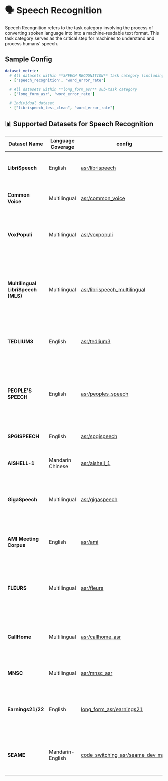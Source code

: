 # 🗣️ Speech Recognition
Speech Recognition refers to the task category involving the process of converting spoken language into into a machine-readable text format. This task category serves as the critical step for machines to understand and process humans' speech.

## Sample Config
```yaml
dataset_metric:
  # All datasets within **SPEECH RECOGNITION** task category (including: asr + code_switching_asr + long_form_asr)
  - ['speech_recognition', 'word_error_rate']
  
  # All datasets within **long_form_asr** sub-task category
  - ['long_form_asr', 'word_error_rate']

  # Individual dataset
  - ["librispeech_test_clean", "word_error_rate"]
```

## 📊 Supported Datasets for Speech Recognition

| Dataset Name                   | Language Coverage       | config | Description                                                                                       | License              |
|-------------------------------|------------------|----- | ---------------------------------------------------------------------------------------------------|----------------------|
| **LibriSpeech**               | English          | [asr/librispeech](./asr/librispeech/librispeech_test_clean.yaml)| Audiobook-derived speech corpus with clean and noisy subsets.      | CC BY 4.0        |
| **Common Voice**              | Multilingual             | [asr/common_voice](./asr/common_voice_15/base.yaml)| Crowdsourced multilingual dataset from Mozilla.                   | CC0 1.0 Universal |
| **VoxPopuli**                 | Multilingual              | [asr/voxpopuli](./asr/voxpopuli/base.yaml)| A large-scale multilingual speech corpus collected from European Parliament recordings.  | CC0  |
| **Multilingual LibriSpeech (MLS)** | Multilingual           | [asr/librispeech_multilingual](./asr/librispeech_multilingual/base.yaml) | Extension of LibriSpeech including English, German, French, Spanish, Italian, Dutch, Polish, Portuguese. | CC BY 4.0            |
| **TEDLIUM3**                  | English          | [asr/tedlium3](./asr/tedlium3/tedlium3_test.yaml) | Transcribed TED talks suitable for ASR and speaker adaptation.                                    | CC BY-NC-ND 3.0      |
| **PEOPLE'S SPEECH**          | English          | [asr/peoples_speech](./asr/peoples_speech/peoples_speech_test.yaml) | Large-scale open-source English speech recognition dataset with diverse speakers, accents and domains.                                     | CC-BY-SA      |
| **SPGISPEECH**                  | English          | [asr/spgispeech](./asr/spgispeech/spgispeech_test.yaml) | Transcriptions of Financial Meetings.                                    | Kensho User Agreement      |
| **AISHELL-1**                 | Mandarin Chinese | [asr/aishell_1](./asr/aishell_1/aishell_1_test.yaml) | High-quality open-source Mandarin speech dataset.                                                 | Apache 2.0           |
| **GigaSpeech**                | Multilingual          | [asr/gigaspeech](./asr/gigaspeech/gigaspeech_test.yaml) | Large-scale audio and transcription corpus for end-to-end ASR.       | Apache 2.0           |
| **AMI Meeting Corpus**        | English          | [asr/ami](./asr/ami/base.yaml) | Multispeaker meeting recordings with annotations for ASR and diarization.       | CC BY 4.0            |
| **FLEURS**                    | Multilingual              | [asr/fleurs](./asr/fleurs/base.yaml)| Google's aligned multilingual speech dataset for ASR and translation.         | CC BY 4.0            |
| **CallHome**                     | Multilingual          | [asr/callhome_asr](./asr/callhome_asr/base.yaml) | Conversational Speech corpus containing dialogues across multiple languages                        | LDC User Agreement for Non-Members           |
| **MNSC**                     | Multilingual          | [asr/mnsc_asr](./asr/mnsc/base.yaml) |   Large-scale multitask speech corpus                     |       MNSC: Publicly released    |
| **Earnings21/22**                     | English          | [long_form_asr/earnings21](./long_form_asr/earnings21.yaml) |  Real-world earnings call recordings for long-form, domain-specific speech evaluation                      |   CC-BY-SA-4.0        |
| **SEAME**                     | Mandarin-English          | [code_switching_asr/seame_dev_man](./code_switching_asr/seame_dev_man.yaml) |   Open-source Mandarin-English code-switching speech dataset.                      |   	LDC2015S04       |